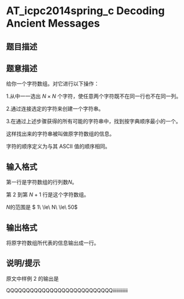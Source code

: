 # AT_icpc2014spring_c Decoding Ancient Messages

## 题目描述

## 题意描述

给你一个字符数组。对它进行以下操作：

1.从中一一选出 $N \times N$ 个字符，使任意两个字符既不在同一行也不在同一列。

2.通过连接选定的字符来创建一个字符串。

3.在通过上述步骤获得的所有可能的字符串中，找到按字典顺序最小的一个。

这样找出来的字符串被叫做原字符数组的信息。

字符的顺序定义为与其 ASCII 值的顺序相同。

## 输入格式

第一行是字符数组的行列数$N$。

第 $2$ 到第 $N+1$ 行是这个字符数组。



$N$的范围是 $ 1\ \le\ N\ \le\ 50$

## 输出格式

将原字符数组所代表的信息输出成一行。

## 说明/提示

原文中样例 $2$ 的输出是

QQQQQQQQQQQQQQQQQQQQQQQQQQQiiiiiiiiiiii